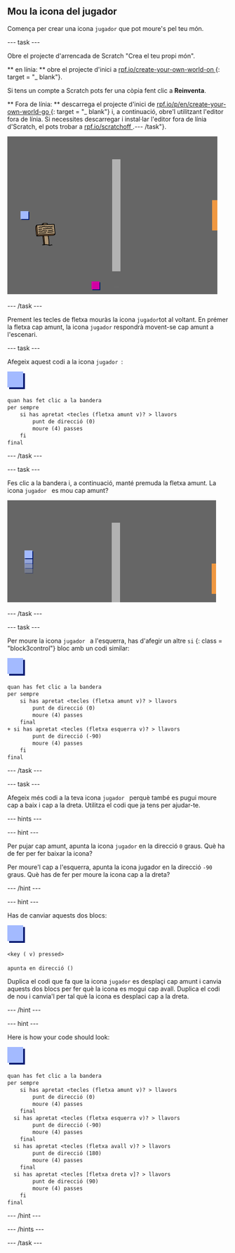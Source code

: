 ## Mou la icona del jugador

Comença per crear una icona ` jugador ` que pot moure's pel teu món.

\--- task \---

Obre el projecte d'arrencada de Scratch "Crea el teu propi món".

** en línia: ** obre el projecte d'inici a [ rpf.io/create-your-own-world-on ](http://rpf.io/create-your-own-world-on) {: target = "_ blank"}.

Si tens un compte a Scratch pots fer una còpia fent clic a **Reinventa**.

** Fora de línia: ** descarrega el projecte d'inici de [ rpf.io/p/en/create-your-own-world-go ](http://rpf.io/p/en/create-your-own-world-go) {: target = "_ blank"} i, a continuació, obre'l utilitzant l'editor fora de línia. Si necessites descarregar i instal·lar l'editor fora de línia d'Scratch, el pots trobar a [ rpf.io/scratchoff ](https://rpf.io/scratchoff).\--- /task"}.

![captura de pantalla](images/world-starter.png)

\--- /task \---

Prement les tecles de fletxa mouràs la icona ` jugador `tot al voltant. En prémer la fletxa cap amunt, la icona ` jugador ` respondrà movent-se cap amunt a l'escenari.

\--- task \---

Afegeix aquest codi a la icona `jugador `:

![jugador](images/player.png)

```blocks3
quan has fet clic a la bandera
per sempre
    si has apretat <tecles (fletxa amunt v)? > llavors
        punt de direcció (0)
        moure (4) passes
    fi
final
```

\--- /task \---

\--- task \---

Fes clic a la bandera i, a continuació, manté premuda la fletxa amunt. La icona `jugador ` es mou cap amunt?

![captura de pantalla](images/world-up.png)

\--- /task \---

\--- task \---

Per moure la icona `jugador ` a l'esquerra, has d'afegir un altre ` si ` {: class = "block3control"} bloc amb un codi similar:

![jugador](images/player.png)

```blocks3
quan has fet clic a la bandera
per sempre
    si has apretat <tecles (fletxa amunt v)? > llavors
        punt de direcció (0)
        moure (4) passes
    final
+ si has apretat <tecles (fletxa esquerra v)? > llavors
        punt de direcció (-90)
        moure (4) passes
    fi
final
```

\--- /task \---

\--- task \---

Afegeix més codi a la teva icona `jugador ` perquè també es pugui moure cap a baix i cap a la dreta. Utilitza el codi que ja tens per ajudar-te.

\--- hints \---

\--- hint \---

Per pujar cap amunt, apunta la icona ` jugador ` en la direcció ` 0 ` graus. Què ha de fer per fer baixar la icona?

Per moure'l cap a l'esquerra, apunta la icona jugador en la direcció ` -90 ` graus. Què has de fer per moure la icona cap a la dreta?

\--- /hint \---

\--- hint \---

Has de canviar aquests dos blocs:

![jugador](images/player.png)

```blocks3
<key ( v) pressed>

apunta en direcció ()
```

Duplica el codi que fa que la icona ` jugador ` es desplaçi cap amunt i canvia aquests dos blocs per fer què la icona es mogui cap avall. Duplica el codi de nou i canvia'l per tal què la icona es desplaci cap a la dreta.

\--- /hint \---

\--- hint \---

Here is how your code should look:

![player](images/player.png)

```blocks3
quan has fet clic a la bandera
per sempre
    si has apretat <tecles (fletxa amunt v)? > llavors
        punt de direcció (0)
        moure (4) passes
    final
  si has apretat <tecles (fletxa esquerra v)? > llavors
        punt de direcció (-90)
        moure (4) passes
    final
  si has apretat <tecles (fletxa avall v)? > llavors
        punt de direcció (180)
        moure (4) passes
    final
  si has apretat <tecles [fletxa dreta v]? > llavors
        punt de direcció (90)
        moure (4) passes
    fi
final
```

\--- /hint \---

\--- /hints \---

\--- /task \---